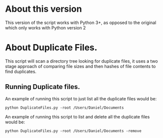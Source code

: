 # About this version
This version of the script works with Python 3+, as opposed to the original which only works with Python version 2

# About Duplicate Files.
This script will scan a directory tree looking for duplicate files, it uses a two stage approach of comparing file sizes and then hashes of file contents to find duplicates.

## Running Duplicate files.
An example of running this script to just list all the duplicate files would be:

```
python DuplicateFiles.py -root /Users/Daniel/Documents
```

An example of running this script to list and delete all the duplicate files would be:

```
python DuplicateFiles.py -root /Users/Daniel/Documents -remove
```
